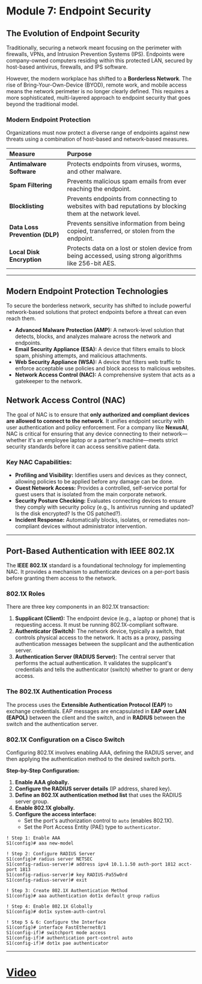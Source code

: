 # Module 7: Endpoint Security

## The Evolution of Endpoint Security

Traditionally, securing a network meant focusing on the perimeter with firewalls, VPNs, and Intrusion Prevention Systems (IPS). Endpoints were company-owned computers residing within this protected LAN, secured by host-based antivirus, firewalls, and IPS software.

However, the modern workplace has shifted to a **Borderless Network**. The rise of Bring-Your-Own-Device (BYOD), remote work, and mobile access means the network perimeter is no longer clearly defined. This requires a more sophisticated, multi-layered approach to endpoint security that goes beyond the traditional model.

### Modern Endpoint Protection

Organizations must now protect a diverse range of endpoints against new threats using a combination of host-based and network-based measures.

| Measure | Purpose |
| :--- | :--- |
| **Antimalware Software** | Protects endpoints from viruses, worms, and other malware. |
| **Spam Filtering** | Prevents malicious spam emails from ever reaching the endpoint. |
| **Blocklisting** | Prevents endpoints from connecting to websites with bad reputations by blocking them at the network level. |
| **Data Loss Prevention (DLP)** | Prevents sensitive information from being copied, transferred, or stolen from the endpoint. |
| **Local Disk Encryption** | Protects data on a lost or stolen device from being accessed, using strong algorithms like 256-bit AES. |

-----

## Modern Endpoint Protection Technologies

To secure the borderless network, security has shifted to include powerful network-based solutions that protect endpoints before a threat can even reach them.

  * **Advanced Malware Protection (AMP):** A network-level solution that detects, blocks, and analyzes malware across the network and endpoints.
  * **Email Security Appliance (ESA):** A device that filters emails to block spam, phishing attempts, and malicious attachments.
  * **Web Security Appliance (WSA):** A device that filters web traffic to enforce acceptable use policies and block access to malicious websites.
  * **Network Access Control (NAC):** A comprehensive system that acts as a gatekeeper to the network.

## Network Access Control (NAC)

The goal of NAC is to ensure that **only authorized and compliant devices are allowed to connect to the network**. It unifies endpoint security with user authentication and policy enforcement. For a company like **NexusAI**, NAC is critical for ensuring that any device connecting to their network—whether it's an employee laptop or a partner's machine—meets strict security standards before it can access sensitive patient data.

### Key NAC Capabilities:

  * **Profiling and Visibility:** Identifies users and devices as they connect, allowing policies to be applied before any damage can be done.
  * **Guest Network Access:** Provides a controlled, self-service portal for guest users that is isolated from the main corporate network.
  * **Security Posture Checking:** Evaluates connecting devices to ensure they comply with security policy (e.g., Is antivirus running and updated? Is the disk encrypted? Is the OS patched?).
  * **Incident Response:** Automatically blocks, isolates, or remediates non-compliant devices without administrator intervention.

-----

## Port-Based Authentication with IEEE 802.1X

The **IEEE 802.1X** standard is a foundational technology for implementing NAC. It provides a mechanism to authenticate devices on a per-port basis before granting them access to the network.

### 802.1X Roles

There are three key components in an 802.1X transaction:

1.  **Supplicant (Client):** The endpoint device (e.g., a laptop or phone) that is requesting access. It must be running 802.1X-compliant software.
2.  **Authenticator (Switch):** The network device, typically a switch, that controls physical access to the network. It acts as a proxy, passing authentication messages between the supplicant and the authentication server.
3.  **Authentication Server (RADIUS Server):** The central server that performs the actual authentication. It validates the supplicant's credentials and tells the authenticator (switch) whether to grant or deny access.

### The 802.1X Authentication Process

The process uses the **Extensible Authentication Protocol (EAP)** to exchange credentials. EAP messages are encapsulated in **EAP over LAN (EAPOL)** between the client and the switch, and in **RADIUS** between the switch and the authentication server.

### 802.1X Configuration on a Cisco Switch

Configuring 802.1X involves enabling AAA, defining the RADIUS server, and then applying the authentication method to the desired switch ports.

**Step-by-Step Configuration:**

1.  **Enable AAA globally.**
2.  **Configure the RADIUS server details** (IP address, shared key).
3.  **Define an 802.1X authentication method list** that uses the RADIUS server group.
4.  **Enable 802.1X globally.**
5.  **Configure the access interface:**
      * Set the port's authorization control to `auto` (enables 802.1X).
      * Set the Port Access Entity (PAE) type to `authenticator`.

<!-- end list -->

```cli
! Step 1: Enable AAA
S1(config)# aaa new-model

! Step 2: Configure RADIUS Server
S1(config)# radius server NETSEC
S1(config-radius-server)# address ipv4 10.1.1.50 auth-port 1812 acct-port 1813
S1(config-radius-server)# key RADIUS-Pa55w0rd
S1(config-radius-server)# exit

! Step 3: Create 802.1X Authentication Method
S1(config)# aaa authentication dot1x default group radius

! Step 4: Enable 802.1X Globally
S1(config)# dot1x system-auth-control

! Step 5 & 6: Configure the Interface
S1(config)# interface FastEthernet0/1
S1(config-if)# switchport mode access
S1(config-if)# authentication port-control auto
S1(config-if)# dot1x pae authenticator
```

---

# [Video](https://youtu.be/IuEhPX4Ez9M)
